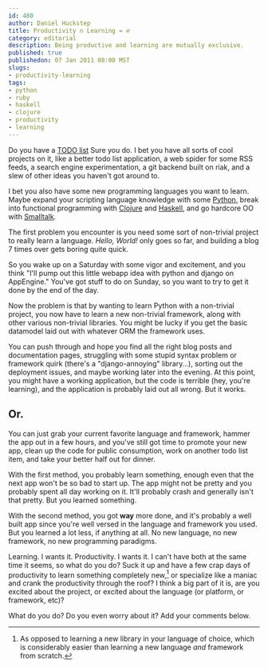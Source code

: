 ```yaml
--- 
id: 480
author: Daniel Huckstep
title: Productivity ∩ Learning = ∅
category: editorial
description: Being productive and learning are mutually exclusive.
published: true
publishedon: 07 Jan 2011 08:00 MST
slugs: 
- productivity-learning
tags: 
- python
- ruby
- haskell
- clojure
- productivity
- learning
---
```

Do you have a [TODO
list](http://blog.darkhax.com/2010/01/23/what-todo-indeed?) Sure you do.
I bet you have all sorts of cool projects on it, like a better todo list
application, a web spider for some RSS feeds, a search engine
experimentation, a git backend built on riak, and a slew of other ideas
you haven't got around to.

I bet you also have some new programming languages you want to learn.
Maybe expand your scripting language knowledge with some
[Python](http://www.python.org/), break into functional programming with
[Clojure](http://clojure.org/) and [Haskell](http://www.haskell.org/),
and go hardcore OO with
[Smalltalk](http://en.wikipedia.org/wiki/Smalltalk).

The first problem you encounter is you need some sort of non-trivial
project to really learn a language. *Hello, World!* only goes so far,
and building a blog 7 times over gets boring quite quick.

So you wake up on a Saturday with some vigor and excitement, and you
think "I'll pump out this little webapp idea with python and django on
AppEngine." You've got stuff to do on Sunday, so you want to try to get
it done by the end of the day.

Now the problem is that by wanting to learn Python with a non-trivial
project, you now have to learn a new non-trivial framework, along with
other various non-trivial libraries. You might be lucky if you get the
basic datamodel laid out with whatever ORM the framework uses.

You can push through and hope you find all the right blog posts and
documentation pages, struggling with some stupid syntax problem or
framework quirk (there's a "django-annoying" library…), sorting out the
deployment issues, and maybe working later into the evening. At this
point, you might have a working application, but the code is terrible
(hey, you're learning), and the application is probably laid out all
wrong. But it works.

## Or.

You can just grab your current favorite language and framework, hammer
the app out in a few hours, and you've still got time to promote your
new app, clean up the code for public consumption, work on another todo
list item, and take your better half out for dinner.

With the first method, you probably learn something, enough even that
the next app won't be so bad to start up. The app might not be pretty
and you probably spent all day working on it. It'll probably crash and
generally isn't that pretty. But you learned something.

With the second method, you got **way** more done, and it's probably a
well built app since you're well versed in the language and framework
you used. But you learned a lot less, if anything at all. No new
language, no new framework, no new programming paradigms.

Learning. I wants it. Productivity. I wants it. I can't have both at the
same time it seems, so what do you do? Suck it up and have a few crap
days of productivity to learn something completely new,[^1] or
specialize like a maniac and crank the productivity through the roof? I
think a big part of it is, are you excited about the project, or excited
about the language (or platform, or framework, etc)?

What do you do? Do you even worry about it? Add your comments below.

[^1]: As opposed to learning a new library in your language of choice,
    which is considerably easier than learning a new language *and*
    framework from scratch.
